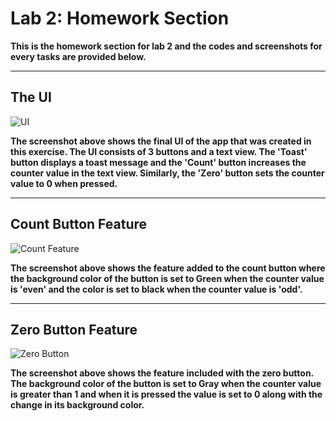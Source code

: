 # Lab 2: Homework Section

**This is the homework section for lab 2 and the codes and screenshots for every tasks are provided below.**

---

## The UI

![UI](UI.png)

**The screenshot above shows the final UI of the app that was created in this exercise. The UI consists of 3 buttons and a 
text view. The 'Toast' button displays a toast message and the 'Count' button increases the counter value in the text view.
Similarly, the 'Zero' button sets the counter value to 0 when pressed.**

---

## Count Button Feature

![Count Feature](CountBtn.png)

**The screenshot above shows the feature added to the count button where the background color of the button is set to Green when
the counter value is 'even' and the color is set to black when the counter value is 'odd'.**

---

## Zero Button Feature

![Zero Button](ZeroBtn.png)

**The screenshot above shows the feature included with the zero button. The background color of the button is set to Gray when the
counter value is greater than 1 and when it is pressed the value is set to 0 along with the change in its background color.**